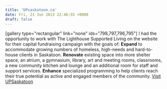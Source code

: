 ```yaml
---
title: 'UPsaskatoon.ca'
date: Fri, 21 Jun 2013 22:46:55 +0000
draft: false
---
```


\[gallery type="rectangular" link="none" ids="798,797,796,795"\] I had the opportunity to work with The Lighthouse Supported Living on the website for their capital fundraising campaign with the goals of: **Expand** to accommodate growing numbers of homeless, high-needs and hard-to-house clients in Saskatoon. **Renovate** existing space into more shelter space, an atrium, a gymnasium, library, art and meeting rooms, classrooms, a new community kitchen and lounge and an additional room for staff and support services. **Enhance** specialized programming to help clients reach their true potential as active and engaged members of the community. [Visit UPSaskatoon](http://www.upsaskatoon.ca)
